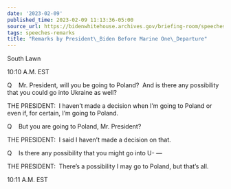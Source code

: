 ```yaml
---
date: '2023-02-09'
published_time: 2023-02-09 11:13:36-05:00
source_url: https://bidenwhitehouse.archives.gov/briefing-room/speeches-remarks/2023/02/09/remarks-by-president-biden-before-marine-one-departure-29/
tags: speeches-remarks
title: "Remarks by President\_Biden Before Marine One\_Departure"
---
```

 
South Lawn

10:10 A.M. EST

Q    Mr. President, will you be going to Poland?  And is there any
possibility that you could go into Ukraine as well?

THE PRESIDENT:  I haven’t made a decision when I’m going to Poland or
even if, for certain, I’m going to Poland.

Q    But you are going to Poland, Mr. President?

THE PRESIDENT:  I said I haven’t made a decision on that.

Q    Is there any possibility that you might go into U- —

THE PRESIDENT:  There’s a possibility I may go to Poland, but that’s
all.

10:11 A.M. EST
